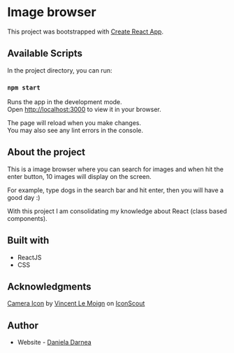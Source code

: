 # Image browser

This project was bootstrapped with [Create React App](https://github.com/facebook/create-react-app).

## Available Scripts

In the project directory, you can run:

### `npm start`

Runs the app in the development mode.\
Open [http://localhost:3000](http://localhost:3000) to view it in your browser.

The page will reload when you make changes.\
You may also see any lint errors in the console.

## About the project

This is a image browser where you can search for images and when hit the enter button, 10 images will display on the screen.

For example, type dogs in the search bar and hit enter, then you will have a good day :)

With this project I am consolidating my knowledge about React (class based components).

## Built with

- ReactJS
- CSS

## Acknowledgments

<a href="https://iconscout.com/icons/camera" target="_blank">Camera Icon</a> by <a href="https://iconscout.com/contributors/vincent-le-moign">Vincent Le Moign</a> on <a href="https://iconscout.com">IconScout</a>

## Author

- Website - [Daniela Darnea](https://mdanieladla.github.io/portfolio/)
